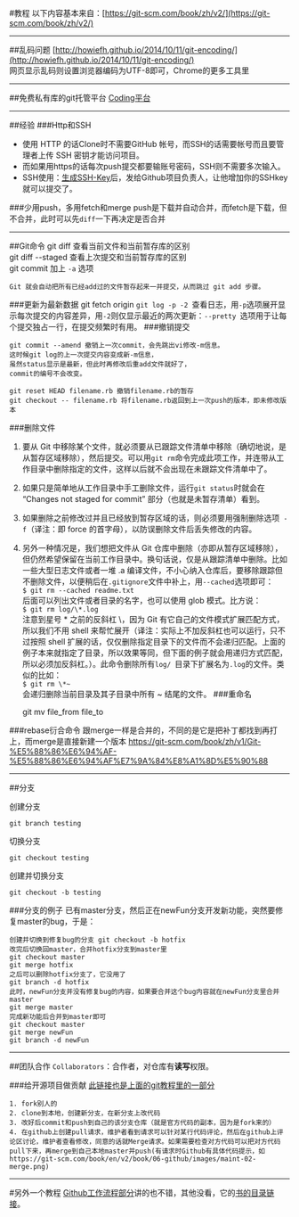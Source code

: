 #教程
以下内容基本来自：[https://git-scm.com/book/zh/v2/](https://git-scm.com/book/zh/v2/)

----

##乱码问题
[http://howiefh.github.io/2014/10/11/git-encoding/](http://howiefh.github.io/2014/10/11/git-encoding/)  
	网页显示乱码则设置浏览器编码为UTF-8即可，Chrome的更多工具里

----

##免费私有库的git托管平台
[Coding平台](https://coding.net/git)

----

##经验
###Http和SSH
- 使用 HTTP 的话Clone时不需要GitHub 帐号，而SSH的话需要帐号而且要管理者上传 SSH 密钥才能访问项目。  
- 而如果用https的话每次push提交都要输账号密码，SSH则不需要多次输入。  
- SSH使用：[生成SSH-Key](https://help.github.com/articles/generating-an-ssh-key/)后，发给Github项目负责人，让他增加你的SSHkey就可以提交了。

###少用push，多用fetch和merge
push是下载并自动合并，而fetch是下载，但不合并，此时可以先`diff`一下再决定是否合并

----

##Git命令
git diff 查看当前文件和当前暂存库的区别  
git diff --staged 查看上次提交和当前暂存库的区别  
git commit 加上 `-a` 选项

	Git 就会自动把所有已经add过的文件暂存起来一并提交，从而跳过 git add 步骤。
###更新为最新数据
	git fetch origin
`git log -p -2 `查看日志，用`-p`选项展开显示每次提交的内容差异，用`-2`则仅显示最近的两次更新：`--pretty `选项用于让每个提交独占一行，在提交频繁时有用。
###撤销提交

	git commit --amend 撤销上一次commit，会先跳出vi修改-m信息。
	这时候git log的上一次提交内容变成新-m信息，
	虽然status显示是最新，但此时再修改后重add文件就好了，
	commit的编号不会改变。

	git reset HEAD filename.rb 撤销filename.rb的暂存
	git checkout -- filename.rb 将filename.rb返回到上一次push的版本，即未修改版本

###删除文件
1. 要从 Git 中移除某个文件，就必须要从已跟踪文件清单中移除（确切地说，是从暂存区域移除），然后提交。可以用` git rm `命令完成此项工作，并连带从工作目录中删除指定的文件，这样以后就不会出现在未跟踪文件清单中了。
2. 如果只是简单地从工作目录中手工删除文件，运行` git status `时就会在 “Changes not staged for commit” 部分（也就是未暂存清单）看到。  
3. 如果删除之前修改过并且已经放到暂存区域的话，则必须要用强制删除选项` -f`（译注：即 force 的首字母），以防误删除文件后丢失修改的内容。  
4. 另外一种情况是，我们想把文件从 Git 仓库中删除（亦即从暂存区域移除），但仍然希望保留在当前工作目录中。换句话说，仅是从跟踪清单中删除。比如一些大型日志文件或者一堆 .a 编译文件，不小心纳入仓库后，要移除跟踪但不删除文件，以便稍后在` .gitignore `文件中补上，用` --cached `选项即可：  
	`$ git rm --cached readme.txt`  
	后面可以列出文件或者目录的名字，也可以使用 glob 模式。比方说：  
	`$ git rm log/\*.log`  
	注意到星号 * 之前的反斜杠 \，因为 Git 有它自己的文件模式扩展匹配方式，所以我们不用 shell 来帮忙展开（译注：实际上不加反斜杠也可以运行，只不过按照 shell 扩展的话，仅仅删除指定目录下的文件而不会递归匹配。上面的例子本来就指定了目录，所以效果等同，但下面的例子就会用递归方式匹配，所以必须加反斜杠。）。此命令删除所有`log/ `目录下扩展名为` .log `的文件。类似的比如：  
		`$ git rm \*~`  
	会递归删除当前目录及其子目录中所有 ~ 结尾的文件。
###重命名

	git mv file_from file_to

###rebase衍合命令
	跟merge一样是合并的，不同的是它是把补丁都找到再打上，而merge是直接新建一个版本
	https://git-scm.com/book/zh/v1/Git-%E5%88%86%E6%94%AF-%E5%88%86%E6%94%AF%E7%9A%84%E8%A1%8D%E5%90%88

----

##分支

创建分支

	git branch testing
切换分支

	git checkout testing
创建并切换分支

	git checkout -b testing

###分支的例子
已有master分支，然后正在newFun分支开发新功能，突然要修复master的bug，于是：
	
	创建并切换到修复bug的分支 git checkout -b hotfix
	改完后切换回master，合并hotfix分支到master里
	git checkout master
	git merge hotfix
	之后可以删除hotfix分支了，它没用了
	git branch -d hotfix
	此时，newFun分支并没有修复bug的内容，如果要合并这个bug内容就在newFun分支里合并master
	git merge master
	完成新功能后合并到master即可
	git checkout master
	git merge newFun
	git branch -d newFun

----

##团队合作
`Collaborators`：合作者，对仓库有**读写**权限。

###给开源项目做贡献
[此链接也是上面的git教程里的一部分](https://git-scm.com/book/zh/v2/GitHub-%E8%B4%A6%E6%88%B7%E7%9A%84%E5%88%9B%E5%BB%BA%E5%92%8C%E9%85%8D%E7%BD%AE)

	1. fork别人的
	2. clone到本地，创建新分支，在新分支上改代码
	3. 改好后commit和push到自己的该分支仓库（就是官方代码的副本，因为是fork来的）
	4. 在github上创建pull请求，维护者看到请求可以针对某行代码评论，然后在github上评论区讨论，维护者查看修改，同意的话就Merge请求。如果需要检查对方代码可以把对方代码pull下来，再merge到自己本地master并push(有请求时Github有具体代码提示，如https://git-scm.com/book/en/v2/book/06-github/images/maint-02-merge.png)


----
#另外一个教程
[Github工作流程部分](http://www.worldhello.net/gotgithub/04-work-with-others/010-fork-and-pull.html)讲的也不错，其他没看，它的[书的目录链接](http://www.worldhello.net/gotgithub/index.html)。